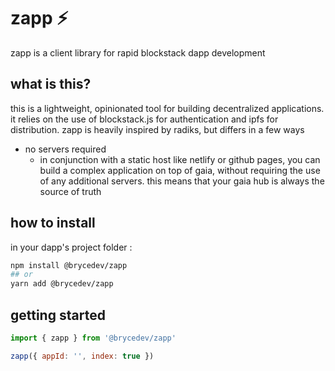 # zapp ⚡️

zapp is a client library for rapid blockstack dapp development

## what is this?

this is a lightweight, opinionated tool for building decentralized applications. it relies on the use of blockstack.js for authentication and ipfs for distribution. zapp is heavily inspired by radiks, but differs in a few ways

- no servers required
  - in conjunction with a static host like netlify or github pages, you can build a complex application on top of gaia, without requiring the use of any additional servers. this means that your gaia hub is always the source of truth

## how to install

in your dapp's project folder :

~~~bash
npm install @brycedev/zapp
## or
yarn add @brycedev/zapp
~~~

## getting started

~~~javascript
import { zapp } from '@brycedev/zapp'

zapp({ appId: '', index: true })
~~~